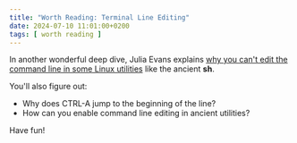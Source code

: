 ```yaml
---
title: "Worth Reading: Terminal Line Editing"
date: 2024-07-10 11:01:00+0200
tags: [ worth reading ]
---
```

In another wonderful deep dive, Julia Evans explains [why you can't edit the command line in some Linux utilities](https://jvns.ca/blog/2024/07/08/readline/) like the ancient **sh**.

You'll also figure out:

* Why does CTRL-A jump to the beginning of the line?
* How can you enable command line editing in ancient utilities?

Have fun!
